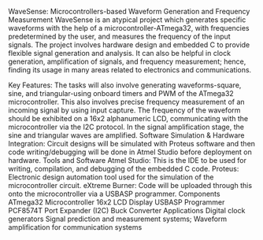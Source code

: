 WaveSense: Microcontrollers-based Waveform Generation and Frequency Measurement
WaveSense is an atypical project which generates specific waveforms with the help of a microcontroller-ATmega32, with frequencies predetermined by the user, and measures the frequency of the input signals. The project involves hardware design and embedded C to provide flexible signal generation and analysis. It can also be helpful in clock generation, amplification of signals, and frequency measurement; hence, finding its usage in many areas related to electronics and communications.

Key Features:
The tasks will also involve generating waveforms-square, sine, and triangular-using onboard timers and PWM of the ATmega32 microcontroller. This also involves precise frequency measurement of an incoming signal by using input capture. The frequency of the waveform should be exhibited on a 16x2 alphanumeric LCD, communicating with the microcontroller via the I2C protocol. In the signal amplification stage, the sine and triangular waves are amplified.
Software Simulation & Hardware Integration: Circuit designs will be simulated with Proteus software and then code writing/debugging will be done in Atmel Studio before deployment on hardware.
Tools and Software
Atmel Studio: This is the IDE to be used for writing, compilation, and debugging of the embedded C code.
Proteus: Electronic design automation tool used for the simulation of the microcontroller circuit.
eXtreme Burner: Code will be uploaded through this onto the microcontroller via a USBASP programmer.
Components
ATmega32 Microcontroller
16x2 LCD Display
USBASP Programmer
PCF8574T Port Expander (I2C)
Buck Converter
Applications
Digital clock generators
Signal prediction and measurement systems; Waveform amplification for communication systems
